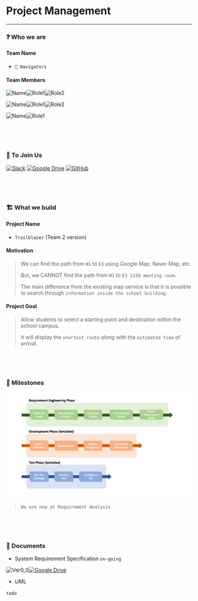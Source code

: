 # Project Management

---
### ❓ Who we are

#### Team Name
- `🧭 Navigators`

#### Team Members
![Name](https://img.shields.io/badge/🇰🇷_Kwonwoo_Lyu-%2523121011?style=for-the-badge&labelColor=white&color=black)![Role1](https://img.shields.io/badge/Project_manager-%2523121011?style=for-the-badge&labelColor=white&color=%2366b3ff)![Role2](https://img.shields.io/badge/Backend_Developer-%2523121011?style=for-the-badge&labelColor=white&color=%23e6f2ff)

![Name](https://img.shields.io/badge/🇭🇰_Yerbolat_Uzakbay-%2523121011?style=for-the-badge&labelColor=white&color=black)![Role1](https://img.shields.io/badge/Designer-%2523121011?style=for-the-badge&labelColor=white&color=%2366b3ff)![Role2](https://img.shields.io/badge/Document_Manager-%2523121011?style=for-the-badge&labelColor=white&color=%23e6f2ff)

![Name](https://img.shields.io/badge/🇰🇷_Eunbi_Park-%2523121011?style=for-the-badge&labelColor=white&color=black)![Role1](https://img.shields.io/badge/Frontend_Developer-%2523121011?style=for-the-badge&labelColor=white&color=%2366b3ff)



<br>
<br>
<br>

### 👋 To Join Us

[![Slack](https://img.shields.io/badge/Slack-4A154B?style=for-the-badge&logo=slack&logoColor=white)](https://join.slack.com/t/slack-qqh4471/shared_invite/zt-2f8jpc874-w6XjRQVVemu1oA0kqW7bng) [![Google Drive](https://img.shields.io/badge/Google%20Drive-4285F4?style=for-the-badge&logo=googledrive&logoColor=white)](https://drive.google.com/drive/folders/1J_zG-hYMFz0CRTKQwV_3SvfQXjN19cMA?usp=sharing) [![GitHub](https://img.shields.io/badge/github-%23121011.svg?style=for-the-badge&logo=github&logoColor=white)](https://github.com/navigators-in-kaist?view_as=public)


<br>
<br>
<br>

### 🏗 What we build

#### Project Name
- `Trailblazer` (Team 2 version)

#### Motivation
> We can find the path from `N1` to `E3` using Google Map, Naver Map, etc.
>       
> But, we CANNOT find the path from `N1` to `E3 1339 meeting room`.
>
> The main difference from the existing map service is that it is possible to search through `information inside the school building`.

#### Project Goal
> Allow students to select a starting point and destination within the school campus.
>
> It will display the `shortest route` along with the `estimated time` of arrival.


<br>
<br>
<br>

### 🚩 Milestones

<img src="./images/milestones.png" />

> `We are now at Requirement Analysis`

<br>
<br>
<br>

### 📃 Documents

* System Requirement Specification `on-going`

![Ver0_0](https://img.shields.io/badge/Ver0.0-%2523121011?style=for-the-badge&labelColor=white&color=%23757575)[![Google Drive](https://img.shields.io/badge/Google%20Drive-4285F4?style=for-the-badge&logo=googledrive&logoColor=white)](https://docs.google.com/spreadsheets/d/1xxH_q1i9sMXfEhxLf_VHzRse_hR3S4kt/edit#gid=681056489)


* UML

`todo`